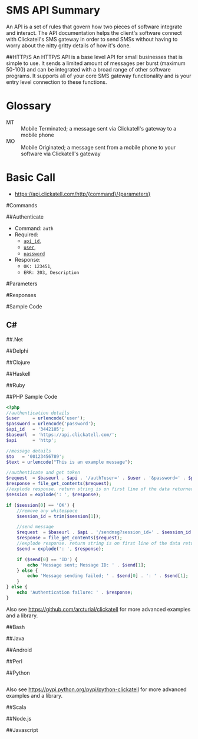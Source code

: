 # SMS API Summary
An API is a set of rules that govern how two pieces of software integrate and interact. The API documentation helps the client's software connect with Clickatell's SMS gateway in order to send SMSs without having to worry about the nitty gritty details of how it's done.

##HTTP/S
An HTTP/S API is a base level API for small businesses that is simple to use. It sends a limited amount of messages per burst (maximum 50-100) and can be integrated with a broad range of other software programs. It supports all of your core SMS gateway functionality and is your entry level connection to these functions.

# Glossary

<dl>
<dt>MT</dt>
<dd>Mobile Terminated; a message sent via Clickatell's gateway to a mobile phone</dd>
<dt>MO</dt>
<dd>Mobile Originated; a message sent from a mobile phone to your software via Clickatell's gateway</dd>
</dl>

# Basic Call

* https://api.clickatell.com/http/{command}/{parameters}

#Commands

##Authenticate

* Command: `auth`
* Required:
    * [`api_id`](#parameters-api-id),
    * [`user`](#parameters-user),
    * [`password`](#parameters-password)
* Response: 
    * `OK: 123451`,
    * `ERR: 203, Description`

#Parameters

#Responses

#Sample Code

C#
--

##.Net

##Delphi

##Clojure

##Haskell

##Ruby

##PHP Sample Code
```php
<?php
//authentication details
$user     = urlencode('user');
$password = urlencode('password');
$api_id   = '3442105';
$baseurl  = 'https://api.clickatell.com/';
$api      = 'http';

//message details
$to   = '00123456789';
$text = urlencode("This is an example message");

//authenticate and get token
$request  = $baseurl . $api . '/auth?user=' . $user . '&password=' . $password . '&api_id=' . $api_id;
$response = file_get_contents($request);
//explode response. return string is on first line of the data returned
$session = explode(': ', $response);

if ($session[0] == 'OK') {
	//remove any whitespace
	$session_id = trim($session[1]);

	//send message
	$request  = $baseurl . $api . '/sendmsg?session_id=' . $session_id . '&to=' . $to . '&text=' . $text;
	$response = file_get_contents($request);
	//explode response. return string is on first line of the data returned
	$send = explode(': ', $response);

	if ($send[0] == 'ID') {
		echo 'Message sent; Message ID: ' . $send[1];
	} else {
		echo 'Message sending failed; ' . $send[0] . ': ' . $send[1];
	}
} else {
	echo 'Authentication failure: ' . $response;
}
```

Also see https://github.com/arcturial/clickatell for more advanced examples and a library.

##Bash

##Java

##Android

##Perl

##Python

```python


```

Also see https://pypi.python.org/pypi/python-clickatell for more advanced examples and a library.

##Scala

##Node.js

##Javascript
